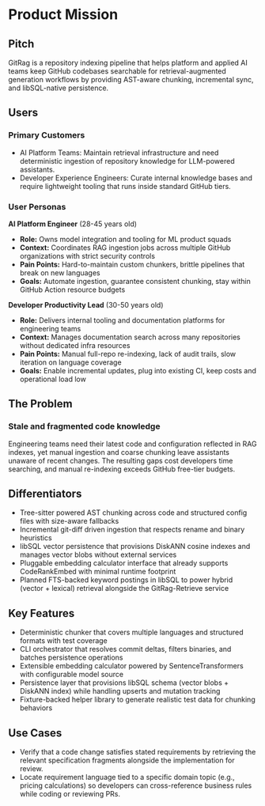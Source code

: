 # Product Mission

## Pitch

GitRag is a repository indexing pipeline that helps platform and applied AI teams keep GitHub codebases searchable for retrieval-augmented generation workflows by providing AST-aware chunking, incremental sync, and libSQL-native persistence.

## Users

### Primary Customers

- AI Platform Teams: Maintain retrieval infrastructure and need deterministic ingestion of repository knowledge for LLM-powered assistants.
- Developer Experience Engineers: Curate internal knowledge bases and require lightweight tooling that runs inside standard GitHub tiers.

### User Personas

**AI Platform Engineer** (28-45 years old)
- **Role:** Owns model integration and tooling for ML product squads
- **Context:** Coordinates RAG ingestion jobs across multiple GitHub organizations with strict security controls
- **Pain Points:** Hard-to-maintain custom chunkers, brittle pipelines that break on new languages
- **Goals:** Automate ingestion, guarantee consistent chunking, stay within GitHub Action resource budgets

**Developer Productivity Lead** (30-50 years old)
- **Role:** Delivers internal tooling and documentation platforms for engineering teams
- **Context:** Manages documentation search across many repositories without dedicated infra resources
- **Pain Points:** Manual full-repo re-indexing, lack of audit trails, slow iteration on language coverage
- **Goals:** Enable incremental updates, plug into existing CI, keep costs and operational load low

## The Problem

### Stale and fragmented code knowledge

Engineering teams need their latest code and configuration reflected in RAG indexes, yet manual ingestion and coarse chunking leave assistants unaware of recent changes. The resulting gaps cost developers time searching, and manual re-indexing exceeds GitHub free-tier budgets.

## Differentiators

- Tree-sitter powered AST chunking across code and structured config files with size-aware fallbacks
- Incremental git-diff driven ingestion that respects rename and binary heuristics
- libSQL vector persistence that provisions DiskANN cosine indexes and manages vector blobs without external services
- Pluggable embedding calculator interface that already supports CodeRankEmbed with minimal runtime footprint
- Planned FTS-backed keyword postings in libSQL to power hybrid (vector + lexical) retrieval alongside the GitRag-Retrieve service

## Key Features

- Deterministic chunker that covers multiple languages and structured formats with test coverage
- CLI orchestrator that resolves commit deltas, filters binaries, and batches persistence operations
- Extensible embedding calculator powered by SentenceTransformers with configurable model source
- Persistence layer that provisions libSQL schema (vector blobs + DiskANN index) while handling upserts and mutation tracking
- Fixture-backed helper library to generate realistic test data for chunking behaviors

## Use Cases

- Verify that a code change satisfies stated requirements by retrieving the relevant specification fragments alongside the implementation for review.
- Locate requirement language tied to a specific domain topic (e.g., pricing calculations) so developers can cross-reference business rules while coding or reviewing PRs.
